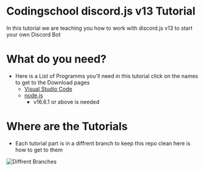 # Codingschool discord.js v13 Tutorial

In this tutorial we are teaching you how to work with discord.js v13 to start your own Discord Bot

# What do you need?
* Here is a List of Programms you'll need in this tutorial click on the names to get to the Download pages
  * [Visual Studio Code](https://code.visualstudio.com)
  * [node.js](https://nodejs.org)
    * v16.6.1 or above is needed

# Where are the Tutorials
 * Each tutorial part is in a diffrent branch to keep this repo clean here is how to get to them

![Diffrent Branches](https://img.techo-bot.xyz/ksdpgv7bt9a)

